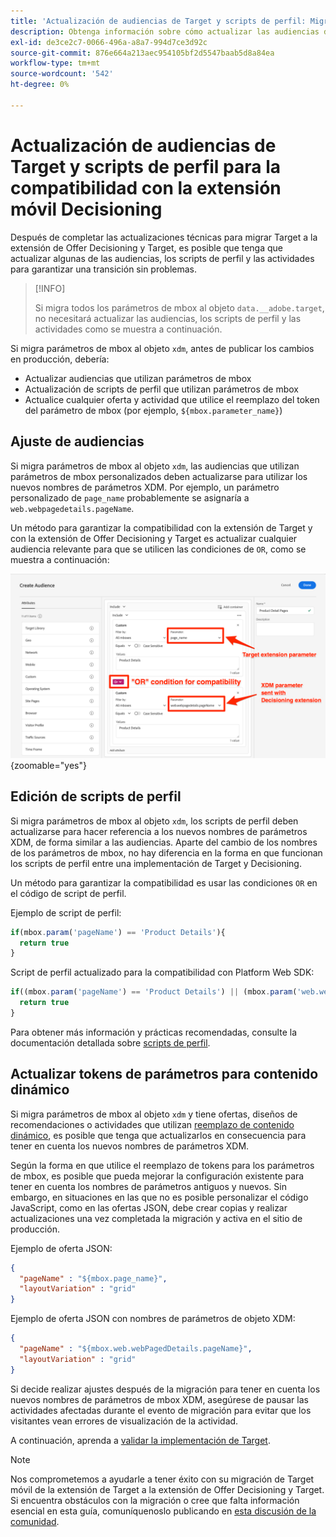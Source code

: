 ```yaml
---
title: 'Actualización de audiencias de Target y scripts de perfil: Migre la implementación de Adobe Target en su aplicación móvil a la extensión de Offer Decisioning y Target'
description: Obtenga información sobre cómo actualizar las audiencias de Adobe Target y los scripts de perfil para la compatibilidad con la extensión de Offer Decisioning y Target.
exl-id: de3ce2c7-0066-496a-a8a7-994d7ce3d92c
source-git-commit: 876e664a213aec954105bf2d5547baab5d8a84ea
workflow-type: tm+mt
source-wordcount: '542'
ht-degree: 0%

---
```


# Actualización de audiencias de Target y scripts de perfil para la compatibilidad con la extensión móvil Decisioning


Después de completar las actualizaciones técnicas para migrar Target a la extensión de Offer Decisioning y Target, es posible que tenga que actualizar algunas de las audiencias, los scripts de perfil y las actividades para garantizar una transición sin problemas.

>[!INFO]
>
>Si migra todos los parámetros de mbox al objeto `data.__adobe.target`, no necesitará actualizar las audiencias, los scripts de perfil y las actividades como se muestra a continuación.


Si migra parámetros de mbox al objeto `xdm`, antes de publicar los cambios en producción, debería:

* Actualizar audiencias que utilizan parámetros de mbox
* Actualización de scripts de perfil que utilizan parámetros de mbox
* Actualice cualquier oferta y actividad que utilice el reemplazo del token del parámetro de mbox (por ejemplo, `${mbox.parameter_name}`)

## Ajuste de audiencias

Si migra parámetros de mbox al objeto `xdm`, las audiencias que utilizan parámetros de mbox personalizados deben actualizarse para utilizar los nuevos nombres de parámetros XDM. Por ejemplo, un parámetro personalizado de `page_name` probablemente se asignaría a `web.webpagedetails.pageName`.

Un método para garantizar la compatibilidad con la extensión de Target y con la extensión de Offer Decisioning y Target es actualizar cualquier audiencia relevante para que se utilicen las condiciones de `OR`, como se muestra a continuación:

![Cómo ver y actualizar una audiencia de Target para la compatibilidad con Offer Decisioning y la extensión de Target](assets/target-audience-update.png){zoomable="yes"}

## Edición de scripts de perfil

Si migra parámetros de mbox al objeto `xdm`, los scripts de perfil deben actualizarse para hacer referencia a los nuevos nombres de parámetros XDM, de forma similar a las audiencias. Aparte del cambio de los nombres de los parámetros de mbox, no hay diferencia en la forma en que funcionan los scripts de perfil entre una implementación de Target y Decisioning.

Un método para garantizar la compatibilidad es usar las condiciones `OR` en el código de script de perfil.

Ejemplo de script de perfil:

```Javascript
if(mbox.param('pageName') == 'Product Details'){
  return true
}
```

Script de perfil actualizado para la compatibilidad con Platform Web SDK:

```Javascript
if((mbox.param('pageName') == 'Product Details') || (mbox.param('web.webPageDetails.pageName') =='Product Details')){
  return true
}
```

Para obtener más información y prácticas recomendadas, consulte la documentación detallada sobre [scripts de perfil](https://experienceleague.adobe.com/es/docs/target/using/audiences/visitor-profiles/profile-parameters).

## Actualizar tokens de parámetros para contenido dinámico

Si migra parámetros de mbox al objeto `xdm` y tiene ofertas, diseños de recomendaciones o actividades que utilizan [reemplazo de contenido dinámico](https://experienceleague.adobe.com/es/docs/target/using/experiences/offers/passing-profile-attributes-to-the-html-offer), es posible que tenga que actualizarlos en consecuencia para tener en cuenta los nuevos nombres de parámetros XDM.

Según la forma en que utilice el reemplazo de tokens para los parámetros de mbox, es posible que pueda mejorar la configuración existente para tener en cuenta los nombres de parámetros antiguos y nuevos. Sin embargo, en situaciones en las que no es posible personalizar el código JavaScript, como en las ofertas JSON, debe crear copias y realizar actualizaciones una vez completada la migración y activa en el sitio de producción.

Ejemplo de oferta JSON:

```JSON
{
  "pageName" : "${mbox.page_name}",
  "layoutVariation" : "grid"
}
```

Ejemplo de oferta JSON con nombres de parámetros de objeto XDM:

```JSON
{
  "pageName" : "${mbox.web.webPagedDetails.pageName}",
  "layoutVariation" : "grid"
}
```

Si decide realizar ajustes después de la migración para tener en cuenta los nuevos nombres de parámetros de mbox XDM, asegúrese de pausar las actividades afectadas durante el evento de migración para evitar que los visitantes vean errores de visualización de la actividad.


A continuación, aprenda a [validar la implementación de Target](validate.md).

>[!NOTE]
>
>Nos comprometemos a ayudarle a tener éxito con su migración de Target móvil de la extensión de Target a la extensión de Offer Decisioning y Target. Si encuentra obstáculos con la migración o cree que falta información esencial en esta guía, comuníquenoslo publicando en [esta discusión de la comunidad](https://experienceleaguecommunities.adobe.com/t5/adobe-experience-platform-data/tutorial-discussion-migrate-target-from-at-js-to-web-sdk/m-p/575587?profile.language=es#M463).
